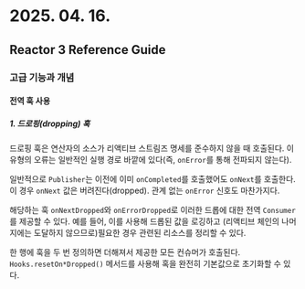 # 2025. 04. 16.

## Reactor 3 Reference Guide

### 고급 기능과 개념

#### 전역 훅 사용

##### 1. 드로핑(dropping) 훅

드로핑 훅은 연산자의 소스가 리액티브 스트림즈 명세를 준수하지 않을 때 호출된다. 이 유형의 오류는 일반적인 실행 경로 바깥에 있다(즉, `onError`를 통해 전파되지 않는다).

일반적으로 `Publisher`는 이전에 이미 `onCompleted`를 호출했어도 `onNext`를 호출한다. 이 경우 `onNext` 값은 버려진다(dropped). 관계 없는 `onError` 신호도 마찬가지다.

해당하는 훅 `onNextDropped`와 `onErrorDropped`로 이러한 드롭에 대한 전역 `Consumer`를 제공할 수 있다. 예를 들어, 이를 사용해 드롭된 값을 로깅하고 (리액티브 체인의 나머지에는 도달하지 않으므로)필요한 경우 관련된 리소스를 정리할 수 있다.

한 행에 훅을 두 번 정의하면 더해져서 제공한 모든 컨슈머가 호출된다. `Hooks.resetOn*Dropped()` 메서드를 사용해 혹을 완전히 기본값으로 초기화할 수 있다.
